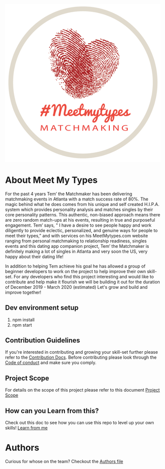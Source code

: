 [![Meet My Types Logo](https://github.com/zCode-Solutions/meetMyTypes/blob/dev/meetmytypesadmin/src/logo/meetmytypes-logo.png)](https://www.meetmytypes.com/)
# About Meet My Types

For the past 4 years Tem’ the Matchmaker has been delivering matchmaking events in Atlanta with a match success rate of 80%.  The magic behind what he does comes from his unique and self created H.I.P.A. system which provides personality analysis and matches singles by their core personality patterns. This authentic, non-biased approach means there are zero random match-ups at his events, resulting in true and purposeful engagement. Tem’ says, " I have a desire to see people happy and work diligently to provide eclectic, personalized, and genuine ways for people to meet their types,” and with services on his MeetMytypes.com website ranging from personal matchmaking to relationship readiness, singles events and this dating app companion project, Tem’ the Matchmaker is definitely making a lot of singles in Atlanta and very soon the US, very happy about their dating life!  

In addition to helping Tem achieve his goal he has allowed a group of beginner developers to work on the project to help improve their own skill-set. For any developers who find this project interesting and would like to contribute and help make it flourish we will be building it out for the duration of December 2019 - March 2020 (estimated) Let's grow and build and improve together!

## Dev environment setup
1. npm install 
2. npm start

## Contribution Guidelines
If you're interested in contributing and growing your skill-set further please refer to the [Contribution Docs](https://github.com/zCode-Solutions/meetMyTypes/blob/dev/docs/CONTRIBUTING.md). Before contributing please look through the [Code of conduct](https://github.com/zCode-Solutions/meetMyTypes/blob/dev/CODE_OF_CONDUCT.md) and make sure you comply.

## Project Scope
For details on the scope of this project please refer to this document [Project Scope](https://github.com/zCode-Solutions/meetMyTypes/blob/dev/docs/PROJECT_SCOPE.md)
## How can you Learn from this?
Check out this doc to see how you can use this repo to level up your own skills! [Learn from me](https://github.com/zCode-Solutions/meetMyTypes/blob/dev/docs/LEARN_FROM_ME.md)

# Authors
Curious for whose on the team? Checkout the [Authors file](https://github.com/zCode-Solutions/meetMyTypes/blob/dev/docs/AUTHORS.md)

